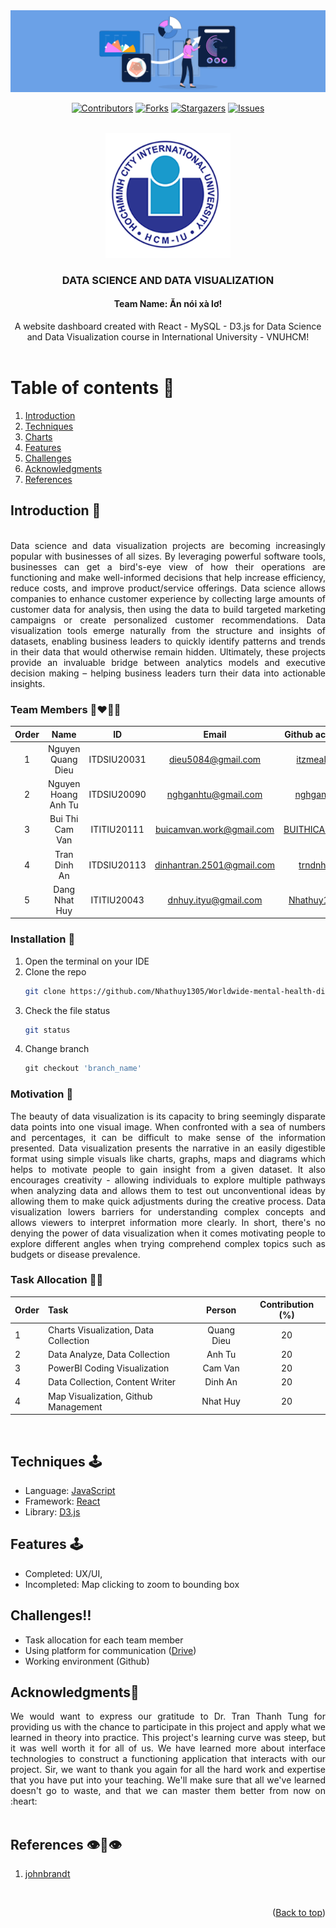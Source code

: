 <div id="top" align="center">
<img src="./assets/logo/banner.jpg" alt="Banner">
</div>

<div align="center">

[![Contributors][contributors-shield]][contributors-url]
[![Forks][forks-shield]][forks-url]
[![Stargazers][stars-shield]][stars-url]
[![Issues][issues-shield]][issues-url]

</div>

<!-- PROJECT LOGO -->
<br />
<div align="center">
  <a href="https://github.com/Nhathuy1305/OOP_BOMBERMAN_GAME.git">
    <img src="./assets/logo/logo.png" alt="Logo" width="200" height="200">
  </a>

<h3 align="center">DATA SCIENCE AND DATA VISUALIZATION</h3>
<h4 align="center">Team Name: Ăn nói xà lơ!</h4>

  <p align="center">
    A website dashboard created with React - MySQL - D3.js for Data Science and Data Visualization course in International University - VNUHCM!
    <br />
    <br />
    <!-- <a href="https://youtu.be/iLo5E-07aY0">View Demo</a> -->
  </p>
</div>

<!-- TABLE OF CONTENTS -->
# Table of contents :round_pushpin:
1. [Introduction](#Introduction)
2. [Techniques](#Techniques)
3. [Charts](#Charts)
4. [Features](#Features)
5. [Challenges](#Challenges)
6. [Acknowledgments](#Acknowledgments)
7. [References](#References)
<!-- <details>
  <summary>Table of Contents</summary>
  <ol>
    <li>
      <a href="#Introduction">Introduction</a>
      <ul>
        <li><a href="#Team-members">Team Members</a></li>
	<li><a href="#installation">Installation</a></li>
	<li><a href="#motivation">Motivation</a></li>
	<li><a href="#task-allocation">Task Allocation</a></li>      
      </ul>
    </li>
    <li><a href="#technologies">Technologies</a></li>
    <li><a href="#uml-class-diagram">UML Class Diagram</a></li>
    <li><a href="#features">Features</a></li>
    <li><a href="#challenges">Challenges</a></li>
    <li><a href="#acknowledgments">Acknowledgments</a></li>
    <li><a href="#references">References</a></li>
  </ol>
</details> -->

<!-- ABOUT THE PROJECT -->

## Introduction <a name="Introduction"></a> :bricks:

<div align="center">
<img src="screenshots/Intro.gif" alt="">
</div>

<div style="text-align:justify">
Data science and data visualization projects are becoming increasingly popular with businesses of all sizes. By leveraging powerful software tools, businesses can get a bird's-eye view of how their operations are functioning and make well-informed decisions that help increase efficiency, reduce costs, and improve product/service offerings. Data science allows companies to enhance customer experience by collecting large amounts of customer data for analysis, then using the data to build targeted marketing campaigns or create personalized customer recommendations. Data visualization tools emerge naturally from the structure and insights of datasets, enabling business leaders to quickly identify patterns and trends in their data that would otherwise remain hidden. Ultimately, these projects provide an invaluable bridge between analytics models and executive decision making – helping business leaders turn their data into actionable insights.
</div>

### Team Members :couplekiss_man_man:

| Order |         Name          |     ID      |                  Email                  |                       Github account                        |                              Facebook                              |
| :---: | :-------------------: | :---------: |:---------------------------------------:| :---------------------------------------------------------: | :----------------------------------------------------------------: |
|   1   |     Nguyen Quang Dieu      | ITDSIU20031 |           dieu5084@gmail.com            |           [itzmealvin](https://github.com/itzmealvin)           | [Nguyen Quang Dieu](https://www.facebook.com/it.z.me.quangdieu) |
|   2   | Nguyen Hoang Anh Tu | ITDSIU20090 |          nghganhtu@gmail.com            | [nghganhtu](https://github.com/nghganhtu) |         [Joseph Nguyen](https://www.facebook.com/profile.php?id=100084848316418)         |
|   3   | Bui Thi Cam Van | ITITIU20111 |        buicamvan.work@gmail.com         |       [BUITHICAMVAN](https://github.com/BUITHICAMVAN)       |     [Vân Bùi](https://www.facebook.com/profile.php?id=100085262943407)      |
|   4   | Tran Dinh An | ITDSIU20113 |                     dinhantran.2501@gmail.com                    |       [trndnhan](https://github.com/trndnhan)       |     [Đình Trần](https://www.facebook.com/1ancelot)      |
|   5   |     Dang Nhat Huy     | ITITIU20043 |          dnhuy.ityu@gmail.com           |        [Nhathuy1305](https://github.com/Nhathuy1305)        |          [Nhật Huy](https://www.facebook.com/nhhuy.135/)           |

### Installation :dart:

1. Open the terminal on your IDE
2. Clone the repo
   ```sh
   git clone https://github.com/Nhathuy1305/Worldwide-mental-health-disorders-data-visualization.git
   ```
3. Check the file status
   ```sh
   git status
   ```
4. Change branch
   ```js
   git checkout 'branch_name'
   ```

### Motivation :mechanical_arm:

<div style="text-align:justify">
The beauty of data visualization is its capacity to bring seemingly disparate data points into one visual image. When confronted with a sea of numbers and percentages, it can be difficult to make sense of the information presented. Data visualization presents the narrative in an easily digestible format using simple visuals like charts, graphs, maps and diagrams which helps to motivate people to gain insight from a given dataset. It also encourages creativity - allowing individuals to explore multiple pathways when analyzing data and allows them to test out unconventional ideas by allowing them to make quick adjustments during the creative process. Data visualization lowers barriers for understanding complex concepts and allows viewers to interpret information more clearly. In short, there's no denying the power of data visualization when it comes motivating people to explore different angles when trying comprehend complex topics such as budgets or disease prevalence.
</div>

### Task Allocation :ok_man:

| Order | Task                                  |  Person   | Contribution (%) |
| :---- |:--------------------------------------| :-------: | :----------: |
| 1     | Charts Visualization, Data Collection |  Quang Dieu  |      20      |
| 2     | Data Analyze, Data Collection         | Anh Tu |      20      |
| 3     | PowerBI Coding Visualization          | Cam Van |      20      |
| 4     | Data Collection, Content Writer       | Dinh An   |      20      |
| 4     | Map Visualization, Github Management  | Nhat Huy  |      20      |


<br />

## Techniques <a name="Techniques"></a>:joystick:
- Language: [JavaScript](https://www.javascript.com)
- Framework: [React](https://reactjs.org)
- Library: [D3.js](https://d3js.org)


<!-- FEATURES -->
## Features <a name="Features"></a>:joystick:
- Completed: UX/UI,
- Incompleted: Map clicking to zoom to bounding box
  <br />

<!-- CHALLENGES -->
## Challenges<a name="Challenges">:bangbang:

- Task allocation for each team member
- Using platform for communication ([Drive](https://drive.google.com/drive/folders/16kYHirTOXbcELtR-mdmpXU44hPHjq5Cn?usp=sharing))
- Working environment (Github)
  <br />

## Acknowledgments<a name="Acknowledgments">:brain:
<div style="text-align:justify">
We would want to express our gratitude to Dr. Tran Thanh Tung for providing us with the chance to
participate in this project and apply what we learned in theory into practice. This project's
learning curve was steep, but it was well worth it for all of us. We have learned more about interface technologies to construct a functioning application
that interacts with our project. Sir, we want to thank you again for all the hard work and expertise that you have
put into your teaching. We'll make sure that all we've learned doesn't go to waste, and that
we can master them better from now on :heart:
</div>

<br />


## References<a name="References">  :eye::tongue::eye:
1. [johnbrandt](https://johnbrandt.org/portfolio/d3/)

<br />

<p align="right">(<a href="#top">Back to top</a>)</p>

<!-- MARKDOWN LINKS & IMAGES -->
<!-- https://www.markdownguide.org/basic-syntax/#reference-style-links -->

[contributors-shield]: https://img.shields.io/github/contributors/Nhathuy1305/Worldwide-mental-health-disorders-data-visualization.svg?style=for-the-badge
[contributors-url]: https://github.com/Nhathuy1305/Worldwide-mental-health-disorders-data-visualization/graphs/contributors
[forks-shield]: https://img.shields.io/github/forks/Nhathuy1305/Worldwide-mental-health-disorders-data-visualization.svg?style=for-the-badge
[forks-url]: https://github.com/Nhathuy1305/Worldwide-mental-health-disorders-data-visualization/network/members
[stars-shield]: https://img.shields.io/github/stars/Nhathuy1305/Worldwide-mental-health-disorders-data-visualization.svg?style=for-the-badge
[stars-url]: https://github.com/Nhathuy1305/Worldwide-mental-health-disorders-data-visualization/stargazers
[issues-shield]: https://img.shields.io/github/issues/Nhathuy1305/Worldwide-mental-health-disorders-data-visualization.svg?style=for-the-badge
[issues-url]: https://github.com//Nhathuy1305/Worldwide-mental-health-disorders-data-visualization/issues